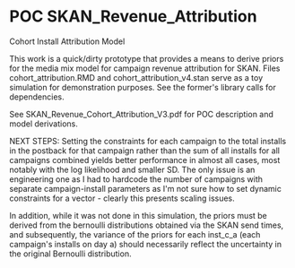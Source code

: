 # POC SKAN_Revenue_Attribution
Cohort Install Attribution Model



This work is a quick/dirty prototype that provides a means to derive priors for the media mix model for campaign revenue attribution for SKAN.
Files cohort_attribution.RMD and cohort_attribution_v4.stan serve as a toy simulation for demonstration purposes. See the former's library calls for dependencies.


See SKAN_Revenue_Cohort_Attribution_V3.pdf for POC description and model derivations.

NEXT STEPS:
Setting the constraints for each campaign to the total installs in the postback for that campaign rather than the sum of all installs for all campaigns combined yields better performance in almost all cases, most notably with the log likelihood and smaller SD. The only issue is an engineering one as I had to hardcode the number of campaigns with separate campaign-install parameters  as I'm not sure how to set dynamic constraints for a vector - clearly this presents scaling issues.

In addition, while it was not done in this simulation, the priors must be derived from the bernoulli distributions obtained via the SKAN send times, and subsequently, the variance of the priors for each inst_c_a (each campaign's installs on day a) should necessarily reflect the uncertainty in the original Bernoulli distribution.
